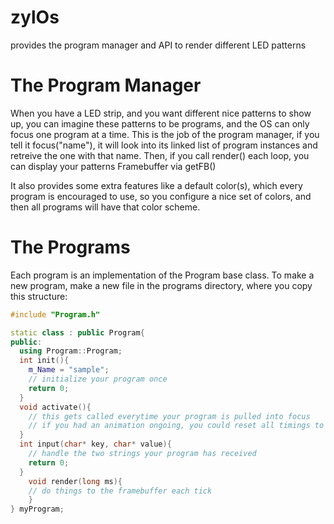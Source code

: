 # zylOs
provides the program manager and API to render different LED patterns

# The Program Manager
When you have a LED strip, and you want different nice patterns to show up, you can imagine these patterns to be programs, and the OS can only focus one program at a time.
This is the job of the program manager, if you tell it focus("name"), it will look into its linked list of program instances and retreive the one with that name.
Then, if you call render() each loop, you can display your patterns Framebuffer via getFB()

It also provides some extra features like a default color(s), which every program is encouraged to use, so you configure a nice set of colors, and then all programs will have that color scheme.

# The Programs
Each program is an implementation of the Program base class.
To make a new program, make a new file in the programs directory, where you copy this structure:
```cpp
#include "Program.h"

static class : public Program{
public:
  using Program::Program;
  int init(){
    m_Name = "sample";
    // initialize your program once
    return 0;
  }
  void activate(){
    // this gets called everytime your program is pulled into focus
    // if you had an animation ongoing, you could reset all timings to 0 here
  }
  int input(char* key, char* value){
    // handle the two strings your program has received
    return 0;
  }
	void render(long ms){
    // do things to the framebuffer each tick
	}
} myProgram;
```
